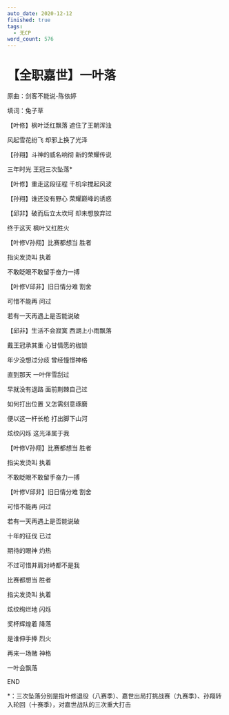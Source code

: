 ```yaml
---
auto_date: 2020-12-12
finished: true
tags:
  - 无CP
word_count: 576
---
```


# 【全职嘉世】一叶落

原曲：剑客不能说-陈依婷

填词：兔子草

【叶修】枫叶泛红飘落 遮住了王朝浑浊

风起雪花纷飞 却邪上换了光泽

【孙翔】斗神的威名响彻 新的荣耀传说

三年时光 王冠三次坠落*

【叶修】重走这段征程 千机伞搅起风波

【孙翔】谁还没有野心 荣耀巅峰的诱惑

【邱非】破而后立太坎坷 却未想放弃过

终于这天 枫叶又红胜火

【叶修V孙翔】比赛都想当 胜者

指尖发烫叫 执着

不敢眨眼不敢留手奋力一搏

【叶修V邱非】旧日情分难 割舍

可惜不能再 问过

若有一天再遇上是否能说破

【邱非】生活不会寂寞 西湖上小雨飘落

戴王冠承其重 心甘情愿的枷锁

年少没想过分歧 曾经憧憬神格

直到那天 一叶伴雪刮过

早就没有退路 面前荆棘自己过

如何打出位置 又怎需刻意琢磨

便以这一杆长枪 打出脚下山河

炫纹闪烁 这光泽属于我

【叶修V孙翔】比赛都想当 胜者

指尖发烫叫 执着

不敢眨眼不敢留手奋力一搏

【叶修V邱非】旧日情分难 割舍

可惜不能再 问过

若有一天再遇上是否能说破

十年的征伐 已过

期待的眼神 灼热

不过可惜并肩对峙都不是我

比赛都想当 胜者

指尖发烫叫 执着

炫纹绚烂地 闪烁

奖杯辉煌着 降落

是谁伸手捧 烈火

再来一场赌 神格

一叶会飘落

END

*：三次坠落分别是指叶修退役（八赛季）、嘉世出局打挑战赛（九赛季）、孙翔转入轮回（十赛季），对嘉世战队的三次重大打击


